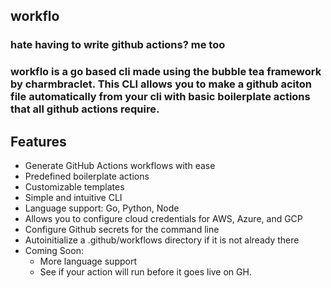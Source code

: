 ## workflo

### hate having to write github actions? me too

### workflo is a go based cli made using the bubble tea framework by charmbraclet.  This CLI allows you to make a github aciton file automatically from your cli with basic boilerplate actions that all github actions require. 

## Features

- Generate GitHub Actions workflows with ease
- Predefined boilerplate actions
- Customizable templates
- Simple and intuitive CLI
- Language support: Go, Python, Node
- Allows you to configure cloud credentials for AWS, Azure, and GCP
- Configure Github secrets for the command line 
- Autoinitialize a .github/workflows directory if it is not already there
- Coming Soon:
    - More language support
    - See if your action will run before it goes live on GH.


